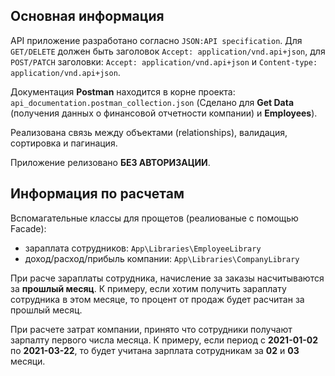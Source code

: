 ## Основная информация

API приложение разработано согласно `JSON:API specification`. Для `GET/DELETE` должен быть заголовок `Accept: application/vnd.api+json`, для `POST/PATCH` заголовки: `Accept: application/vnd.api+json` и `Content-type: application/vnd.api+json`.
  
Документация **Postman** находится в корне проекта: `api_documentation.postman_collection.json` (Сделано для **Get Data** (получения данных о финансовой отчетности компании) и **Employees**).

Реализована связь между объектами (relationships), валидация, сортировка и пагинация.

Приложение релизовано **БЕЗ АВТОРИЗАЦИИ**.


## Информация по расчетам

Вспомагательные классы для прощетов (реалиованые с помощью Facade): 
- зараплата сотрудников: `App\Libraries\EmployeeLibrary`
- доход/расход/прибыль компании: `App\Libraries\CompanyLibrary`

При расче зараплаты сотрудника, начисление за заказы насчитываются за **прошлый месяц**. К примеру, если хотим получить зараплату сотрудника в этом месяце, то процент от продаж будет расчитан за прошлый месяц.

При расчете затрат компании, принято что сотрудники получают зарпалту первого числа месяца. К примеру, если период с **2021-01-02** по **2021-03-22**, то будет учитана зарплата сотрудникам за **02** и **03** месяци.

